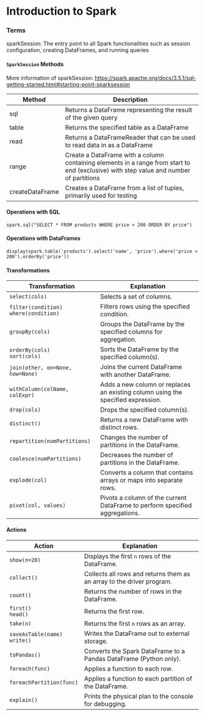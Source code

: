 # Introduction to Spark

### Terms

sparkSession: The entry point to all Spark functionalities such as session configuration, creating DataFrames, and running queries

#### **`SparkSession`** Methods

More information of sparkSession: https://spark.apache.org/docs/3.5.1/sql-getting-started.html#starting-point-sparksession

| Method | Description |
| --- | --- |
| sql | Returns a DataFrame representing the result of the given query |
| table | Returns the specified table as a DataFrame |
| read | Returns a DataFrameReader that can be used to read data in as a DataFrame |
| range | Create a DataFrame with a column containing elements in a range from start to end (exclusive) with step value and number of partitions |
| createDataFrame | Creates a DataFrame from a list of tuples, primarily used for testing |


#### Operations with SQL

`spark.sql("SELECT * FROM products WHERE price < 200 ORDER BY price")`

#### Operations with DataFrames

`display(spark.table('products').select('name', 'price').where('price < 200').orderBy('price'))`

#### Transformations

| Transformation | Explanation |
|----------------|-------------|
| `select(cols)` | Selects a set of columns. |
| `filter(condition)`<br>`where(condition)` | Filters rows using the specified condition. |
| `groupBy(cols)` | Groups the DataFrame by the specified columns for aggregation. |
| `orderBy(cols)`<br>`sort(cols)` | Sorts the DataFrame by the specified column(s). |
| `join(other, on=None, how=None)` | Joins the current DataFrame with another DataFrame. |
| `withColumn(colName, colExpr)` | Adds a new column or replaces an existing column using the specified expression. |
| `drop(cols)` | Drops the specified column(s). |
| `distinct()` | Returns a new DataFrame with distinct rows. |
| `repartition(numPartitions)` | Changes the number of partitions in the DataFrame. |
| `coalesce(numPartitions)` | Decreases the number of partitions in the DataFrame. |
| `explode(col)` | Converts a column that contains arrays or maps into separate rows. |
| `pivot(col, values)` | Pivots a column of the current DataFrame to perform specified aggregations. |


#### Actions

| Action | Explanation |
|--------|-------------|
| `show(n=20)` | Displays the first `n` rows of the DataFrame. |
| `collect()` | Collects all rows and returns them as an array to the driver program. |
| `count()` | Returns the number of rows in the DataFrame. |
| `first()`<br>`head()` | Returns the first row. |
| `take(n)` | Returns the first `n` rows as an array. |
| `saveAsTable(name)`<br>`write()` | Writes the DataFrame out to external storage. |
| `toPandas()` | Converts the Spark DataFrame to a Pandas DataFrame (Python only). |
| `foreach(func)` | Applies a function to each row. |
| `foreachPartition(func)` | Applies a function to each partition of the DataFrame. |
| `explain()` | Prints the physical plan to the console for debugging. |
